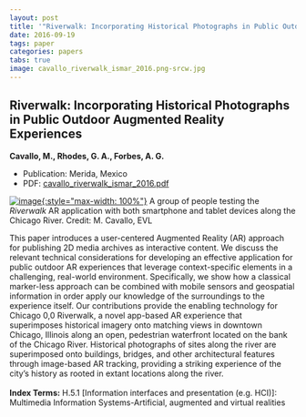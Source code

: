 ```yaml
---
layout: post
title: '"Riverwalk: Incorporating Historical Photographs in Public Outdoor Augmented Reality Experiences"'
date: 2016-09-19
tags: paper
categories: papers
tabs: true
image: cavallo_riverwalk_ismar_2016.png-srcw.jpg
---
```


## Riverwalk: Incorporating Historical Photographs in Public Outdoor Augmented Reality Experiences
**Cavallo, M., Rhodes, G. A., Forbes, A. G.**
- Publication: Merida, Mexico
- PDF: [cavallo_riverwalk_ismar_2016.pdf](/documents/cavallo_riverwalk_ismar_2016.pdf)


[![image](https://www.evl.uic.edu/output/originals/cavallo_riverwalk_ismar_2016.png-srcw.jpg){:style="max-width: 100%"}](https://www.evl.uic.edu/output/originals/cavallo_riverwalk_ismar_2016.png-srcw.jpg)
A group of people testing the <i>Riverwalk</i> AR application with both smartphone and tablet devices along the Chicago River.
Credit: M. Cavallo, EVL

This paper introduces a user-centered Augmented Reality (AR) approach for publishing 2D media archives as interactive content. We discuss the relevant technical considerations for developing an effective application for public outdoor AR experiences that leverage context-specific elements in a challenging, real-world environment. Specifically, we show how a classical marker-less approach can be combined with mobile sensors and geospatial information in order apply our knowledge of the surroundings to the experience itself. Our contributions provide the enabling technology for Chicago 0,0 Riverwalk, a novel app-based AR experience that superimposes historical imagery onto matching views in downtown Chicago, Illinois along an open, pedestrian waterfront located on the bank of the Chicago River. Historical photographs of sites along the river are superimposed onto buildings, bridges, and other architectural features through image-based AR tracking, providing a striking experience of the city’s history as rooted in extant locations along the river.<br><br>
<strong>Index Terms:</strong> H.5.1 [Information interfaces and presentation (e.g. HCI)]: Multimedia Information Systems-Artificial, augmented and virtual realities